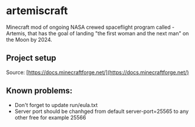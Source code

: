 # artemiscraft
Minecraft mod of ongoing NASA crewed spaceflight program called - Artemis, that has the goal of landing "the first woman and the next man" on the Moon by 2024.


## Project setup

Source: [https://docs.minecraftforge.net/](https://docs.minecraftforge.net/)

## Known problems:
 - Don't forget to update run/eula.txt
 - Server port should be chanhged from default server-port=25565 to any other free for example 25566
